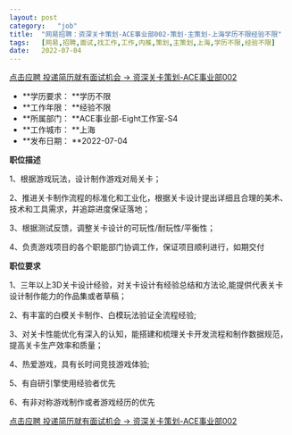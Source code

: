 ```yaml
---
layout:	post
category:	"job"
title:	"网易招聘：资深关卡策划-ACE事业部002-策划-主策划-上海学历不限经验不限"
tags:	[网易,招聘,面试,找工作,工作,内推,策划,主策划,上海,学历不限,经验不限]
date:	2022-07-04
---
```


[点击应聘 投递简历就有面试机会 ->  资深关卡策划-ACE事业部002](http://mobile.bole.netease.com/bole/boleDetail?id=41322&employeeId=346f03c3cda5f04c&key=all)



- **学历要求： **学历不限
- **工作年限： **经验不限
- **所属部门： **ACE事业部-Eight工作室-S4
- **工作城市： **上海
- **发布日期： **2022-07-04



**职位描述**

1、根据游戏玩法，设计制作游戏对局关卡；



2、推进关卡制作流程的标准化和工业化，根据关卡设计提出详细且合理的美术、技术和工具需求，并追踪进度保证落地；



3、根据测试反馈，调整关卡设计的可玩性/耐玩性/平衡性；



4、负责游戏项目的各个职能部门协调工作，保证项目顺利进行，如期交付



**职位要求**

1、三年以上3D关卡设计经验，对关卡设计有经验总结和方法论,能提供代表关卡设计制作能力的作品集或者草稿；



2、有丰富的白模关卡制作、白模玩法验证全流程经验;



3、对关卡性能优化有深入的认知，能搭建和梳理关卡开发流程和制作数据规范，提高关卡生产效率和质量；



4、热爱游戏，具有长时间竞技游戏体验;



5、有自研引擎使用经验者优先



6、有非对称游戏制作或者游戏经历的优先



[点击应聘 投递简历就有面试机会 ->  资深关卡策划-ACE事业部002](http://mobile.bole.netease.com/bole/boleDetail?id=41322&employeeId=346f03c3cda5f04c&key=all)